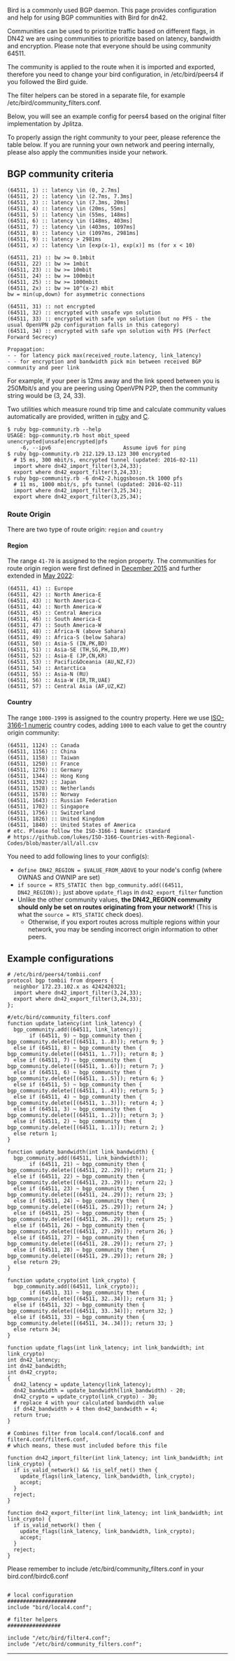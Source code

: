 Bird is a commonly used BGP daemon. This page provides configuration and help for using BGP communities with Bird for dn42.

Communities can be used to prioritize traffic based on different flags, in DN42 we are using communities to prioritize based on latency, bandwidth and encryption. Please note that everyone should be using community 64511.

The community is applied to the route when it is imported and exported, therefore you need to change your bird configuration, in /etc/bird/peers4 if you followed the Bird guide.

The filter helpers can be stored in a separate file, for example /etc/bird/community_filters.conf.

Below, you will see an example config for peers4 based on the original filter implementation by Jplitza.

To properly assign the right community to your peer, please reference the table below. If you are running your own network and peering internally, please also apply the communities inside your network.

## BGP community criteria
```
(64511, 1) :: latency \in (0, 2.7ms]
(64511, 2) :: latency \in (2.7ms, 7.3ms]
(64511, 3) :: latency \in (7.3ms, 20ms]
(64511, 4) :: latency \in (20ms, 55ms]
(64511, 5) :: latency \in (55ms, 148ms]
(64511, 6) :: latency \in (148ms, 403ms]
(64511, 7) :: latency \in (403ms, 1097ms]
(64511, 8) :: latency \in (1097ms, 2981ms]
(64511, 9) :: latency > 2981ms
(64511, x) :: latency \in [exp(x-1), exp(x)] ms (for x < 10)

(64511, 21) :: bw >= 0.1mbit
(64511, 22) :: bw >= 1mbit
(64511, 23) :: bw >= 10mbit
(64511, 24) :: bw >= 100mbit
(64511, 25) :: bw >= 1000mbit
(64511, 2x) :: bw >= 10^(x-2) mbit
bw = min(up,down) for asymmetric connections

(64511, 31) :: not encrypted
(64511, 32) :: encrypted with unsafe vpn solution
(64511, 33) :: encrypted with safe vpn solution (but no PFS - the usual OpenVPN p2p configuration falls in this category)
(64511, 34) :: encrypted with safe vpn solution with PFS (Perfect Forward Secrecy)

Propagation:
- - for latency pick max(received_route.latency, link_latency)
- - for encryption and bandwidth pick min between received BGP community and peer link
```
For example, if your peer is 12ms away and the link speed between you is 250Mbit/s and you are peering using OpenVPN P2P, then the community string would be (3, 24, 33).

Two utilities which measure round trip time and calculate community values automatically are provided, written in  [ruby](https://github.com/Mic92/bird-dn42/blob/master/bgp-community.rb) and [C](https://github.com/nixnodes/bird/blob/master/misc/dn42-comgen.c).

```
$ ruby bgp-community.rb --help
USAGE: bgp-community.rb host mbit_speed unencrypted|unsafe|encrypted|pfs
    -6, --ipv6                       Assume ipv6 for ping
$ ruby bgp-community.rb 212.129.13.123 300 encrypted
  # 15 ms, 300 mbit/s, encrypted tunnel (updated: 2016-02-11)
  import where dn42_import_filter(3,24,33);
  export where dn42_export_filter(3,24,33);
$ ruby bgp-community.rb -6 dn42-2.higgsboson.tk 1000 pfs
  # 11 ms, 1000 mbit/s, pfs tunnel (updated: 2016-02-11)
  import where dn42_import_filter(3,25,34);
  export where dn42_export_filter(3,25,34);
```

### Route Origin
There are two type of route origin: `region` and `country`

#### Region
The range `41-70` is assigned to the region property.
The communities for route origin region were first defined in [December 2015](https://lists.nox.tf/pipermail/dn42/2015-December/001259.html) and further extended in [May 2022](https://groups.io/g/dn42/topic/91226190):

```
(64511, 41) :: Europe
(64511, 42) :: North America-E
(64511, 43) :: North America-C
(64511, 44) :: North America-W
(64511, 45) :: Central America
(64511, 46) :: South America-E
(64511, 47) :: South America-W
(64511, 48) :: Africa-N (above Sahara)
(64511, 49) :: Africa-S (below Sahara)
(64511, 50) :: Asia-S (IN,PK,BD)
(64511, 51) :: Asia-SE (TH,SG,PH,ID,MY)
(64511, 52) :: Asia-E (JP,CN,KR)
(64511, 53) :: Pacific&Oceania (AU,NZ,FJ)
(64511, 54) :: Antarctica
(64511, 55) :: Asia-N (RU)
(64511, 56) :: Asia-W (IR,TR,UAE)
(64511, 57) :: Central Asia (AF,UZ,KZ)
```

#### Country
The range `1000-1999` is assigned to the country property. Here we use [ISO-3166-1 numeric](https://github.com/lukes/ISO-3166-Countries-with-Regional-Codes/blob/master/all/all.csv) country codes, adding `1000` to each value to get the country origin community:

```
(64511, 1124) :: Canada
(64511, 1156) :: China
(64511, 1158) :: Taiwan
(64511, 1250) :: France
(64511, 1276) :: Germany
(64511, 1344) :: Hong Kong
(64511, 1392) :: Japan
(64511, 1528) :: Netherlands
(64511, 1578) :: Norway
(64511, 1643) :: Russian Federation
(64511, 1702) :: Singapore
(64511, 1756) :: Switzerland
(64511, 1826) :: United Kingdom
(64511, 1840) :: United States of America
# etc. Please follow the ISO-3166-1 Numeric standard
# https://github.com/lukes/ISO-3166-Countries-with-Regional-Codes/blob/master/all/all.csv
```

You need to add following lines to your config(s):
- `define DN42_REGION = $VALUE_FROM_ABOVE` to your node's config (where OWNAS and OWNIP are set)
- `if source = RTS_STATIC then bgp_community.add((64511, DN42_REGION));`
just above `update_flags` in `dn42_export_filter` function
- Unlike the other community values, **the DN42_REGION community should only be set on routes originating from your network!** (This is what the `source = RTS_STATIC` check does).
  - Otherwise, if you export routes across multiple regions within your network, you may be sending incorrect origin information to other peers.


## Example configurations
```
# /etc/bird/peers4/tombii.conf
protocol bgp tombii from dnpeers {
  neighbor 172.23.102.x as 4242420321;
  import where dn42_import_filter(3,24,33);
  export where dn42_export_filter(3,24,33);
};
```
```
#/etc/bird/community_filters.conf
function update_latency(int link_latency) {
  bgp_community.add((64511, link_latency));
       if (64511, 9) ~ bgp_community then { bgp_community.delete([(64511, 1..8)]); return 9; }
  else if (64511, 8) ~ bgp_community then { bgp_community.delete([(64511, 1..7)]); return 8; }
  else if (64511, 7) ~ bgp_community then { bgp_community.delete([(64511, 1..6)]); return 7; }
  else if (64511, 6) ~ bgp_community then { bgp_community.delete([(64511, 1..5)]); return 6; }
  else if (64511, 5) ~ bgp_community then { bgp_community.delete([(64511, 1..4)]); return 5; }
  else if (64511, 4) ~ bgp_community then { bgp_community.delete([(64511, 1..3)]); return 4; }
  else if (64511, 3) ~ bgp_community then { bgp_community.delete([(64511, 1..2)]); return 3; }
  else if (64511, 2) ~ bgp_community then { bgp_community.delete([(64511, 1..1)]); return 2; }
  else return 1;
}

function update_bandwidth(int link_bandwidth) {
  bgp_community.add((64511, link_bandwidth));
       if (64511, 21) ~ bgp_community then { bgp_community.delete([(64511, 22..29)]); return 21; }
  else if (64511, 22) ~ bgp_community then { bgp_community.delete([(64511, 23..29)]); return 22; }
  else if (64511, 23) ~ bgp_community then { bgp_community.delete([(64511, 24..29)]); return 23; }
  else if (64511, 24) ~ bgp_community then { bgp_community.delete([(64511, 25..29)]); return 24; }
  else if (64511, 25) ~ bgp_community then { bgp_community.delete([(64511, 26..29)]); return 25; }
  else if (64511, 26) ~ bgp_community then { bgp_community.delete([(64511, 27..29)]); return 26; }
  else if (64511, 27) ~ bgp_community then { bgp_community.delete([(64511, 28..29)]); return 27; }
  else if (64511, 28) ~ bgp_community then { bgp_community.delete([(64511, 29..29)]); return 28; }
  else return 29;
}

function update_crypto(int link_crypto) {
  bgp_community.add((64511, link_crypto));
       if (64511, 31) ~ bgp_community then { bgp_community.delete([(64511, 32..34)]); return 31; }
  else if (64511, 32) ~ bgp_community then { bgp_community.delete([(64511, 33..34)]); return 32; }
  else if (64511, 33) ~ bgp_community then { bgp_community.delete([(64511, 34..34)]); return 33; }
  else return 34;
}

function update_flags(int link_latency; int link_bandwidth; int link_crypto)
int dn42_latency;
int dn42_bandwidth;
int dn42_crypto;
{
  dn42_latency = update_latency(link_latency);
  dn42_bandwidth = update_bandwidth(link_bandwidth) - 20;
  dn42_crypto = update_crypto(link_crypto) - 30;
  # replace 4 with your calculated bandwidth value
  if dn42_bandwidth > 4 then dn42_bandwidth = 4;
  return true;
}

# Combines filter from local4.conf/local6.conf and filter4.conf/filter6.conf,
# which means, these must included before this file

function dn42_import_filter(int link_latency; int link_bandwidth; int link_crypto) {
  if is_valid_network() && !is_self_net() then {
    update_flags(link_latency, link_bandwidth, link_crypto);
    accept;
  }
  reject;
}

function dn42_export_filter(int link_latency; int link_bandwidth; int link_crypto) {
  if is_valid_network() then {
    update_flags(link_latency, link_bandwidth, link_crypto);
    accept;
  }
  reject;
}

```
Please remember to include /etc/bird/community_filters.conf in your bird.conf/birdc6.conf
```

# local configuration
######################
include "bird/local4.conf";

# filter helpers
#################

include "/etc/bird/filter4.conf";
include "/etc/bird/community_filters.conf";
```


***

